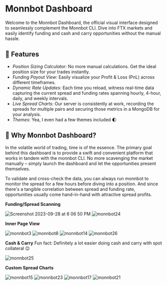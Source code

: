 # Monnbot Dashboard
Welcome to the Monnbot Dashboard, the official visual interface designed to seamlessly complement the Monnbot CLI. Dive into FTX markets and easily identify funding and cash and carry opportunities without the manual hassle.

## 🚀 Features
- *Position Sizing Calculator:* No more manual calculations. Get the ideal position size for your trades instantly.
- *Funding Payout View:* Easily visualize your Profit & Loss (PnL) across different timeframes.
- *Dynamic Rate Updates:* Each time you reload, witness real-time data capturing the current spread and funding rates spanning hourly, 4-hour, daily, and weekly intervals.
- *Live Spread Charts:* Our server is consistently at work, recording the spreads for multiple pairs and securing those metrics in a MongoDB for your analysis.
- *Themes*: Yea, I even had a few themes included 🌓

## 🎯 Why Monnbot Dashboard?
In the volatile world of trading, time is of the essence. The primary goal behind this dashboard is to provide a swift and convenient platform that works in tandem with the monnbot CLI. No more scavenging the market manually – simply launch the dashboard and let the opportunities present themselves.

To validate and cross-check the data, you can always run monnbot to monitor the spread for a few hours before diving into a position. And since there's a tangible correlation between spread and funding rate, opportunities usually come hand-in-hand with attractive spread profits.

**Funding/Spread Scanning**

![Screenshot 2023-09-28 at 6 06 50 PM](https://github.com/RyanMoreau/monnbot-dashboard/assets/3619317/c2dc2682-e1f2-4c6e-a41b-0082b7480833)
![monnbot24](https://github.com/RyanMoreau/monnbot-dashboard/assets/3619317/4b24b923-27ff-475f-bf41-930c700504fb)


**Inner Page View**

![monnbot3](https://github.com/RyanMoreau/monnbot-dashboard/assets/3619317/8858a785-3629-4ca0-9988-4cc01903d770)
![monnbot8](https://github.com/RyanMoreau/monnbot-dashboard/assets/3619317/70c69a66-dc30-401f-81dc-a25ee46901e5)
![monnbot14](https://github.com/RyanMoreau/monnbot-dashboard/assets/3619317/2ed4553a-27e4-4e7e-9259-816d9b88829d)
![monnbot26](https://github.com/RyanMoreau/monnbot-dashboard/assets/3619317/51ade18e-795a-4d39-8527-307c3543c42a)

**Cash & Carry**
Fun fact: Definitely a lot easier doing cash and carry with spot collateral 😉

![monnbot25](https://github.com/RyanMoreau/monnbot-dashboard/assets/3619317/26fa9323-20b8-412b-ab7d-2b285e1d1a89)

**Custom Spread Charts**

![monnbot15](https://github.com/RyanMoreau/monnbot-dashboard/assets/3619317/bb45741b-b1be-4c90-af34-45881a9fe2ae)
![monnbot23](https://github.com/RyanMoreau/monnbot-dashboard/assets/3619317/cfe1b914-87eb-43ce-a305-6193221c5982)
![monnbot17](https://github.com/RyanMoreau/monnbot-dashboard/assets/3619317/e732c487-d909-4f72-9354-fcf8847ee53f)
![monnbot21](https://github.com/RyanMoreau/monnbot-dashboard/assets/3619317/96abbf93-d40d-4d3c-9cf0-fa8d78354509)
